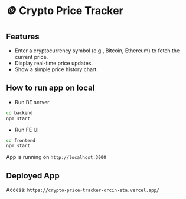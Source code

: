 # 🪙 Crypto Price Tracker
## Features

- Enter a cryptocurrency symbol (e.g., Bitcoin, Ethereum) to fetch the current price.
- Display real-time price updates.
- Show a simple price history chart.

## How to run app on local
- Run BE server
```bash
cd backend
npm start
```
- Run FE UI
```bash
cd frontend
npm start
```

App is running on `http://localhost:3000`

## Deployed App

Access: `https://crypto-price-tracker-orcin-eta.vercel.app/`
